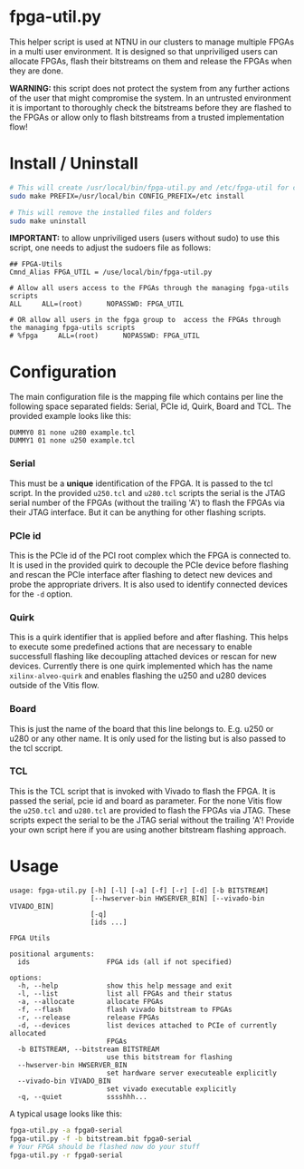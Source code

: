 # fpga-util.py

This helper script is used at NTNU in our clusters to manage multiple FPGAs in a multi user environment. It is designed so that unpriviliged users can allocate FPGAs, flash their bitstreams on them and release the FPGAs when they are done.

**WARNING:** this script does not protect the system from any further actions of the user that might compromise the system. In an untrusted environment it is important to thoroughly check the bitstreams before they are flashed to the FPGAs or allow only to flash bitstreams from a trusted implementation flow!

# Install / Uninstall

```bash
# This will create /usr/local/bin/fpga-util.py and /etc/fpga-util for configs
sudo make PREFIX=/usr/local/bin CONFIG_PREFIX=/etc install

# This will remove the installed files and folders
sudo make uninstall
```

**IMPORTANT:** to allow unpriviliged users (users without sudo) to use this script, one needs to adjust the sudoers file as follows:
```text
## FPGA-Utils
Cmnd_Alias FPGA_UTIL = /use/local/bin/fpga-util.py

# Allow all users access to the FPGAs through the managing fpga-utils scripts
ALL     ALL=(root)      NOPASSWD: FPGA_UTIL

# OR allow all users in the fpga group to  access the FPGAs through the managing fpga-utils scripts
# %fpga     ALL=(root)      NOPASSWD: FPGA_UTIL
```

# Configuration

The main configuration file is the mapping file which contains per line the following space separated fields: Serial, PCIe id, Quirk, Board and TCL. The  provided example looks like this:

```text
DUMMY0 81 none u280 example.tcl
DUMMY1 01 none u250 example.tcl
```

### Serial

This must be a **unique** identification of the FPGA. It is passed to the tcl script. In the provided `u250.tcl` and `u280.tcl` scripts the serial is the JTAG serial number of the FPGAs (without the trailing 'A') to flash the FPGAs via their JTAG interface. But it can be anything for other flashing scripts.

### PCIe id

This is the PCIe id of the PCI root complex which the FPGA is connected to. It is used in the provided quirk to decouple the PCIe device before flashing and rescan the PCIe interface after flashing to detect new devices and probe the appropriate drivers. It is also used to identify connected devices for the `-d` option.

### Quirk

This is a quirk identifier that is applied before and after flashing. This helps to execute some predefined actions that are necessary to enable successfull flashing like decoupling attached devices or rescan for new devices. Currently there is one quirk implemented which has the name `xilinx-alveo-quirk` and enables flashing the u250 and u280 devices outside of the Vitis flow.

### Board

This is just the name of the board that this line belongs to. E.g. u250 or u280 or any other name. It is only used for the listing but is also passed to the tcl sccript.

### TCL

This is the TCL script that is invoked with Vivado to flash the FPGA. It is passed the serial, pcie id and board as parameter. For the none Vitis flow the `u250.tcl` and `u280.tcl` are provided to flash the FPGAs via JTAG. These scripts expect the serial to be the JTAG serial without the trailing 'A'! Provide your own script here if you are using another bitstream flashing approach.

# Usage

```text
usage: fpga-util.py [-h] [-l] [-a] [-f] [-r] [-d] [-b BITSTREAM]
                    [--hwserver-bin HWSERVER_BIN] [--vivado-bin VIVADO_BIN]
                    [-q]
                    [ids ...]

FPGA Utils

positional arguments:
  ids                   FPGA ids (all if not specified)

options:
  -h, --help            show this help message and exit
  -l, --list            list all FPGAs and their status
  -a, --allocate        allocate FPGAs
  -f, --flash           flash vivado bitstream to FPGAs
  -r, --release         release FPGAs
  -d, --devices         list devices attached to PCIe of currently allocated
                        FPGAs
  -b BITSTREAM, --bitstream BITSTREAM
                        use this bitstream for flashing
  --hwserver-bin HWSERVER_BIN
                        set hardware server executeable explicitly
  --vivado-bin VIVADO_BIN
                        set vivado executable explicitly
  -q, --quiet           sssshhh...
```

A typical usage looks like this:
```bash
fpga-util.py -a fpga0-serial
fpga-util.py -f -b bitstream.bit fpga0-serial
# Your FPGA should be flashed now do your stuff
fpga-util.py -r fpga0-serial
```
